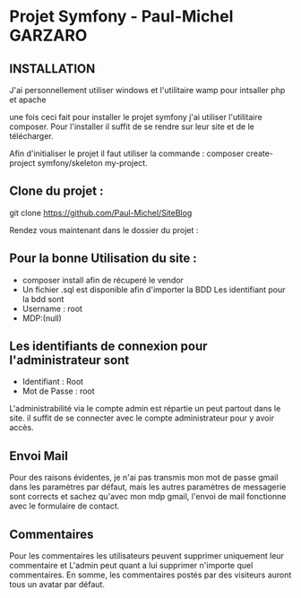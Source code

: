 Projet Symfony - Paul-Michel GARZARO
==========================================================================================================================
## INSTALLATION
  J'ai personnellement utiliser windows et l'utilitaire wamp pour intsaller php et apache

une fois ceci fait pour installer le projet symfony j'ai utiliser l'utilitaire composer.
Pour l'installer il suffit de se rendre sur leur site et de le télécharger.

Afin d'initialiser le projet il faut utiliser la commande : composer create-project symfony/skeleton my-project.

## Clone du projet :

  git clone https://github.com/Paul-Michel/SiteBlog

Rendez vous maintenant dans le dossier du projet :

## Pour la bonne Utilisation du site :
  * composer install afin de récuperé le vendor
  * Un fichier .sql est disponible afin d'importer la BDD
  Les identifiant pour la bdd sont 
  * Username : root
  * MDP:(null)

## Les identifiants de connexion pour l'administrateur sont 

  * Identifiant : Root
  * Mot de Passe : root
 
L'administrabilité via le compte admin est répartie un peut partout dans le site. il suffit de se connecter avec le compte administrateur pour y avoir accès.

## Envoi Mail

  Pour des raisons évidentes, je n'ai pas transmis mon mot de passe gmail dans les paramètres par défaut, mais les autres paramètres de   messagerie sont corrects et sachez qu'avec mon mdp gmail, l'envoi de mail fonctionne avec le formulaire de contact.

## Commentaires

  Pour les commentaires les utilisateurs peuvent supprimer uniquement leur commentaire et L'admin peut quant a lui supprimer n'importe     quel commentaires.
  En somme, les commentaires postés par des visiteurs auront tous un avatar par défaut.
